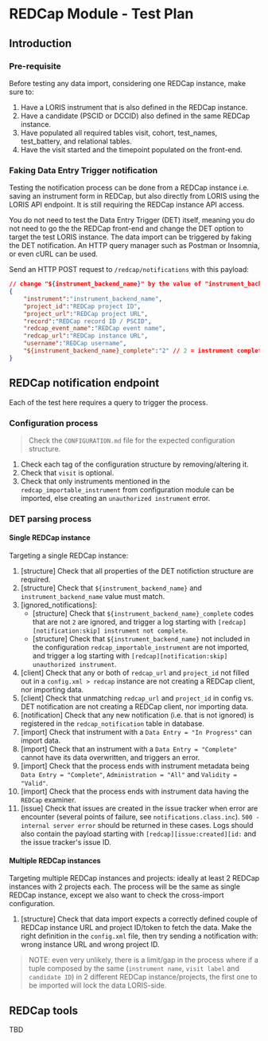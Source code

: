 # REDCap Module - Test Plan


## Introduction

### Pre-requisite

Before testing any data import, considering one REDCap instance, make sure to:

1. Have a LORIS instrument that is also defined in the REDCap instance.
2. Have a candidate (PSCID or DCCID) also defined in the same REDCap instance.
3. Have populated all required tables visit, cohort, test_names, test_battery,
and relational tables.
4. Have the visit started and the timepoint populated on the front-end.

### Faking Data Entry Trigger notification

Testing the notification process can be done from a REDCap instance i.e. saving
an instrument form in REDCap, but also directly from LORIS using the LORIS API
endpoint. It is still requiring the REDCap instance API access.

You do not need to test the Data Entry Trigger (DET) itself, meaning you do not
need to go the the REDCap front-end and change the DET option to target the test
LORIS instance. The data import can be triggered by faking the DET notification.
An HTTP query manager such as Postman or Insomnia, or even cURL can be used.

Send an HTTP POST request to `/redcap/notifications` with this payload:

```json
// change "${instrument_backend_name}" by the value of "instrument_backend_name"
{
    "instrument":"instrument_backend_name",
    "project_id":"REDCap project ID",
    "project_url":"REDCap project URL",
    "record":"REDCap record ID / PSCID",
    "redcap_event_name":"REDCap event name",
    "redcap_url":"REDCap instance URL",
    "username":"REDCap username",
    "${instrument_backend_name}_complete":"2" // 2 = instrument complete
}
```

## REDCap notification endpoint

Each of the test here requires a query to trigger the process.

### Configuration process

> Check the `CONFIGURATION.md` file for the expected configuration structure.

1. Check each tag of the configuration structure by removing/altering it.
2. Check that `visit` is optional.
3. Check that only instruments mentioned in the `redcap_importable_instrument`
from configuration module can be imported, else creating an `unauthorized instrument`
error.


### DET parsing process

#### Single REDCap instance

Targeting a single REDCap instance:

1. [structure] Check that all properties of the DET notifiction structure are required.
2. [structure] Check that `${instrument_backend_name}` and `instrument_backend_name` value must match.
3. [ignored_notifications]:
    - [structure] Check that `${instrument_backend_name}_complete` codes that are not `2` are ignored, and trigger a log starting with `[redcap][notification:skip] instrument not complete`.
    - [structure] Check that `${instrument_backend_name}` not included in the configuration `redcap_importable_instrument` are not imported, and trigger a log starting with `[redcap][notification:skip] unauthorized instrument`.
4. [client] Check that any or both of `redcap_url` and `project_id` not filled out in a `config.xml > redcap` instance are not creating a REDCap client, nor importing data.
5. [client] Check that unmatching `redcap_url` and `project_id` in config vs. DET notification are not creating a REDCap client, nor importing data.
6. [notification] Check that any new notification (i.e. that is not ignored) is registered in the `redcap_notification` table in database.
6. [import] Check that instrument with a `Data Entry = "In Progress"` can import data.
7. [import] Check that an instrument with a `Data Entry = "Complete"` cannot have its data overwritten, and triggers an error.
8. [import] Check that the process ends with instrument metadata being `Data Entry = "Complete"`, `Administration = "All"` and `Validity = "Valid"`.
9. [import] Check that the process ends with instrument data having the `REDCap` examiner.
10. [issue] Check that issues are created in the issue tracker when error are encounter (several points of failure, see `notifications.class.inc`). `500 - internal server error` should be returned in these cases. Logs should also contain the payload starting with `[redcap][issue:created][id:` and the issue tracker's issue ID.


#### Multiple REDCap instances

Targeting multiple REDCap instances and projects: ideally at least 2 REDCap instances with 2 projects each. The process will be the same as single REDCap instance, except we also want to check the cross-import configuration.

1. [structure] Check that data import expects a correctly defined couple of REDCap instance URL and project ID/token to fetch the data. Make the right definition in the `config.xml` file, then try sending a notification with: wrong instance URL and wrong project ID.

> NOTE: even very unlikely, there is a limit/gap in the process where if a tuple composed by the same (`instrument name`, `visit label` and `candidate ID`) in 2 different REDCap instance/projects, the first one to be imported will lock the data LORIS-side.


## REDCap tools

TBD